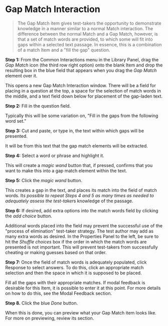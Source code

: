 # Gap Match Interaction

>The Gap Match item gives test-takers the opportunity to demonstrate knowledge in a manner similar to a normal Match interaction. The difference between the normal Match and a Gap Match, however, is that a set of match words are provided, to which some will fit into gaps within a selected text passage. In essence, this is a combination of a match Item and a "fill the gap" question. 

**Step 1:** From the Common Interactions menu in the Library Panel, drag the *Gap Match* icon (the third row right option) onto the blank Item and drop the resulting box in the blue field that appears when you drag the *Gap Match* element over it.

This opens a new Gap Match Interaction window. There will be a field for placing in a question at the top, a space for the selection of match words in the middle, and a text field down below for placement of the gap-laden text.

**Step 2:** Fill in the question field. 

Typically this will be some variation on, "Fill in the gaps from the following word set."

**Step 3:** Cut and paste, or type in, the text within which gaps will be presented. 

It will be from this text that the gap match elements will be extracted.

**Step 4:** Select a word or phrase and highlight it.

This will create a *magic wand* button that, if pressed, confirms that you want to make this into a gap match element within the text.

**Step 5:** Click the *magic wand* button.

This creates a gap in the text, and places its match into the field of match words. It*s possible to repeat Steps 4 and 5 as many times as needed to adequately assess the test-taker*s knowledge of the passage.

**Step 6:** If desired, add extra options into the match words field by clicking the *add choice* button.

Additional words placed into the field may prevent the successful use of the "process of elimination" test-taker strategy. The test author may add as many extra words as desired. In the Properties Panel to the left, be sure to hit the *Shuffle choices* box if the order in which the match words are presented is not important. This will prevent test-takers from successfully cheating or making guesses based on that order.

**Step 7:** Once the field of match words is adequately populated, click Response to select answers. To do this, click an appropriate match selection and then the space in which it is supposed to be placed.

Fill all the gaps with their appropriate matches. If modal feedback is desirable for this Item, it is possible to enter it at this point. For more details on how to do this, see the Modal Feedback section.

**Step 8.** Click the blue *Done* button.

When this is done, you can preview what your Gap Match item looks like. For more on previewing, review its section.
